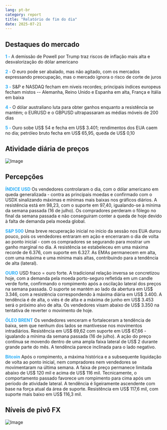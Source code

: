```yaml
---
lang: pt-br
category: report
title: "Relatório de fim do dia"
date: 2025-07-21
---
```



<h2>Destaques do mercado</h2>
<strong style="color: #2caef7;">1 - </strong> A demissão de Powell por Trump traz riscos de inflação mais alta e desvalorização do dólar americano


<strong style="color: #2caef7;">2 - </strong> O euro pode ser abalado, mas não agitado, com os mercados expressando preocupação, mas o mercado ignora o risco de corte de juros


<strong style="color: #2caef7;">3 - </strong> S&P e NASDAQ fecham em níveis recordes; principais índices europeus fecham mistos -- Alemanha, Reino Unido e Espanha em alta, França e Itália em baixa


<strong style="color: #2caef7;">4 - </strong> O dólar australiano luta para obter ganhos enquanto a resistência se mantém; o EURUSD e o GBPUSD ultrapassaram as médias móveis de 200 dias


<strong style="color: #2caef7;">5 - </strong> Ouro sobe US$ 54 e fecha em US$ 3.401; rendimentos dos EUA caem no dia; petróleo bruto fecha em US$ 65,95, queda de US$ 0,10




<h2>Atividade diária de preços</h2>
<img src="https://markleighedu.github.io/img/Jul-2025/21-Jul-2025/price.jpg" alt="Image"/>

<h2>Percepções</h2>
<strong style="color: #2caef7;">ÍNDICE USD</strong> Os vendedores controlaram o dia, com o dólar americano em queda generalizada - contra as principais moedas e confirmado com o USDX sinalizando máximas e mínimas mais baixas nos gráficos diários. A resistência está em 98,23, com o suporte em 97,40, igualando-se à mínima da semana passada (16 de julho). Os compradores perderam o fôlego no final da semana passada e não conseguiram conter a queda de hoje devido à falta de demanda pela moeda global.

<strong style="color: #2caef7;">S&P 500</strong> Uma breve recuperação inicial no início da sessão nos EUA durou pouco, pois os vendedores entraram em ação e encerraram o dia de volta ao ponto inicial - com os compradores se segurando para mostrar um ganho marginal no dia. A resistência se estabeleceu em uma máxima recorde de 6.376, com suporte em 6.327. As EMAs permanecem em alta, com uma máxima e uma mínima mais altas, contribuindo para a tendência de alta (lateral).

<strong style="color: #2caef7;">OURO</strong> USD fraco = ouro forte. A tradicional relação inversa se concretizou hoje, com a demanda pela moeda porto-seguro refletida em um candle verde forte, confirmando o rompimento após a oscilação lateral dos preços na semana passada. O suporte se mantém ao lado da abertura em US$ 3.346, com a resistência correspondendo à máxima diária em US$ 3.400. A tendência é de alta, o viés é de alta e a máxima de junho em US$ 3.453 será o próximo alvo de alta. Os vendedores visam abaixo de US$ 3.350 na tentativa de reverter o movimento de hoje.

<strong style="color: #2caef7;">ÓLEO BRENT</strong> Os vendedores venceram e fortaleceram a tendência de baixa, sem que nenhum dos lados se mantivesse nos movimentos intradiários. Resistência em US$ 69,62 com suporte em US$ 67,66 - igualando a mínima da semana passada (16 de julho). A ação do preço continua se movendo dentro de uma ampla faixa lateral de US$ 2 durante grande parte do mês. A tendência parece inclinada para o lado negativo.

<strong style="color: #2caef7;">Bitcoin</strong> Após o rompimento, a máxima histórica e a subsequente liquidação de volta ao ponto inicial, nem compradores nem vendedores se movimentaram na última semana. A faixa de preço permanece limitada abaixo de US$ 120 mil e acima de US$ 116 mil. Tecnicamente, o comportamento passado favorece um rompimento para cima após um período de atividade lateral. A tendência é ligeiramente ascendente com base na força atual da área de suporte. Resistência em US$ 117,6 mil, com suporte mais baixo em US$ 116,3 mil.



<h2>Níveis de pivô FX</h2>
<img src="https://markleighedu.github.io/img/Jul-2025/21-Jul-2025/pivot.jpg" alt="Image"/>